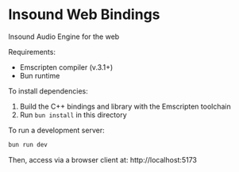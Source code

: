 # Insound Web Bindings

Insound Audio Engine for the web

Requirements:

- Emscripten compiler (v.3.1+)
- Bun runtime

To install dependencies:

1. Build the C++ bindings and library with the Emscripten toolchain
2. Run `bun install` in this directory

To run a development server:

```bash
bun run dev
```

Then, access via a browser client at: http://localhost:5173
